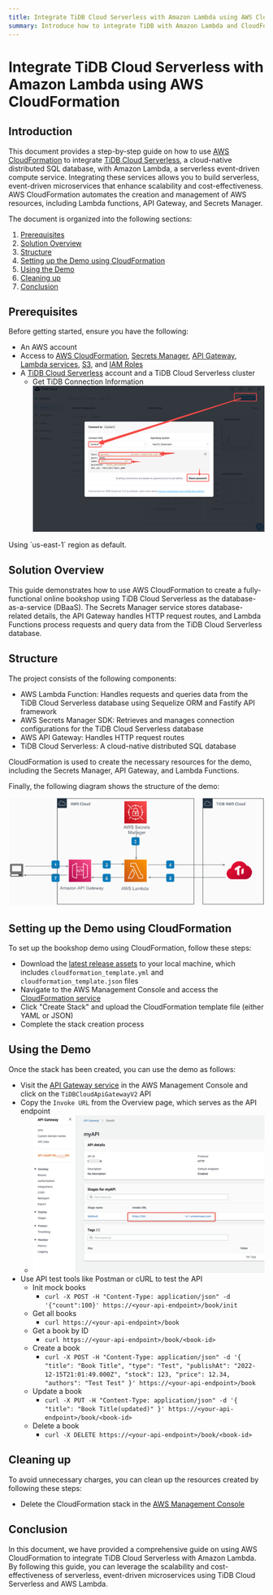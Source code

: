 ```yaml
---
title: Integrate TiDB Cloud Serverless with Amazon Lambda using AWS CloudFormation
summary: Introduce how to integrate TiDB with Amazon Lambda and CloudFormation step by step.
---
```


# Integrate TiDB Cloud Serverless with Amazon Lambda using AWS CloudFormation

## Introduction

This document provides a step-by-step guide on how to use [AWS CloudFormation](https://aws.amazon.com/cloudformation/) to integrate [TiDB Cloud Serverless](https://www.pingcap.com/tidb-cloud/), a cloud-native distributed SQL database, with Amazon Lambda, a serverless event-driven compute service. Integrating these services allows you to build serverless, event-driven microservices that enhance scalability and cost-effectiveness. AWS CloudFormation automates the creation and management of AWS resources, including Lambda functions, API Gateway, and Secrets Manager.

The document is organized into the following sections:

1. [Prerequisites](#prerequisites)
2. [Solution Overview](#solution-overview)
3. [Structure](#structure)
4. [Setting up the Demo using CloudFormation](#setting-up-the-demo-using-cloudformation)
5. [Using the Demo](#using-the-demo)
6. [Cleaning up](#cleaning-up)
7. [Conclusion](#conclusion)

## Prerequisites

Before getting started, ensure you have the following:

- An AWS account
- Access to [AWS CloudFormation](https://aws.amazon.com/cloudformation/), [Secrets Manager](https://aws.amazon.com/secrets-manager/), [API Gateway](https://aws.amazon.com/api-gateway/), [Lambda services](https://aws.amazon.com/lambda/), [S3](https://aws.amazon.com/s3/), and [IAM Roles](https://docs.aws.amazon.com/IAM/latest/UserGuide/id_roles.html)
- A [TiDB Cloud Serverless](https://tidbcloud.com) account and a TiDB Cloud Serverless cluster
  - Get TiDB Connection Information ![tidbcloud-connection-info](/media/develop/aws-lambda-tidbcloud-connection-info.png)

<Note>
Using `us-east-1` region as default.
</Note>

## Solution Overview

This guide demonstrates how to use AWS CloudFormation to create a fully-functional online bookshop using TiDB Cloud Serverless as the database-as-a-service (DBaaS). The Secrets Manager service stores database-related details, the API Gateway handles HTTP request routes, and Lambda Functions process requests and query data from the TiDB Cloud Serverless database.

## Structure

The project consists of the following components:

- AWS Lambda Function: Handles requests and queries data from the TiDB Cloud Serverless database using Sequelize ORM and Fastify API framework
- AWS Secrets Manager SDK: Retrieves and manages connection configurations for the TiDB Cloud Serverless database
- AWS API Gateway: Handles HTTP request routes
- TiDB Cloud Serverless: A cloud-native distributed SQL database

CloudFormation is used to create the necessary resources for the demo, including the Secrets Manager, API Gateway, and Lambda Functions.

Finally, the following diagram shows the structure of the demo:

![aws-lambda-structure-overview](/media/develop/aws-lambda-structure-overview.png)

## Setting up the Demo using CloudFormation

To set up the bookshop demo using CloudFormation, follow these steps:

- Download the [latest release assets](https://github.com/pingcap/TiDB-Lambda-integration/releases/latest) to your local machine, which includes `cloudformation_template.yml` and `cloudformation_template.json` files
- Navigate to the AWS Management Console and access the [CloudFormation service](https://console.aws.amazon.com/cloudformation)
- Click "Create Stack" and upload the CloudFormation template file (either YAML or JSON)
- Complete the stack creation process

## Using the Demo

Once the stack has been created, you can use the demo as follows:

- Visit the [API Gateway service](https://console.aws.amazon.com/apigateway) in the AWS Management Console and click on the `TiDBCloudApiGatewayV2` API
- Copy the `Invoke URL` from the Overview page, which serves as the API endpoint
  - ![api-gateway-invoke-url](/media/develop/aws-lambda-get-apigateway-invoke-url.png)
- Use API test tools like Postman or cURL to test the API
  - Init mock books
    - `curl -X POST -H "Content-Type: application/json" -d '{"count":100}' https://<your-api-endpoint>/book/init`
  - Get all books
    - `curl https://<your-api-endpoint>/book`
  - Get a book by ID
    - `curl https://<your-api-endpoint>/book/<book-id>`
  - Create a book
    - `curl -X POST -H "Content-Type: application/json" -d '{ "title": "Book Title", "type": "Test", "publishAt": "2022-12-15T21:01:49.000Z", "stock": 123, "price": 12.34, "authors": "Test Test" }' https://<your-api-endpoint>/book`
  - Update a book
    - `curl -X PUT -H "Content-Type: application/json" -d '{ "title": "Book Title(updated)" }' https://<your-api-endpoint>/book/<book-id>`
  - Delete a book
    - `curl -X DELETE https://<your-api-endpoint>/book/<book-id>`

## Cleaning up

To avoid unnecessary charges, you can clean up the resources created by following these steps:

- Delete the CloudFormation stack in the [AWS Management Console](https://console.aws.amazon.com/cloudformation)

## Conclusion

In this document, we have provided a comprehensive guide on using AWS CloudFormation to integrate TiDB Cloud Serverless with Amazon Lambda. By following this guide, you can leverage the scalability and cost-effectiveness of serverless, event-driven microservices using TiDB Cloud Serverless and AWS Lambda.
